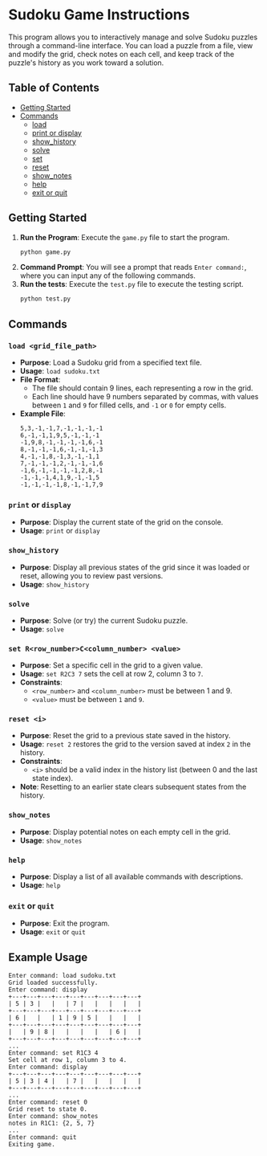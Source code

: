 
# Sudoku Game Instructions

This program allows you to interactively manage and solve Sudoku puzzles through a command-line interface. You can load a puzzle from a file, view and modify the grid, check notes on each cell, and keep track of the puzzle's history as you work toward a solution.

## Table of Contents
- [Getting Started](#getting-started)
- [Commands](#commands)
  - [load](#load-grid_file_path)
  - [print or display](#print-or-display)
  - [show_history](#show_history)
  - [solve](#solve)
  - [set](#set-rrow_numberccolumn_number-value)
  - [reset](#reset-i)
  - [show_notes](#show_notes)
  - [help](#help)
  - [exit or quit](#exit-or-quit)

## Getting Started

1. **Run the Program**: Execute the `game.py` file to start the program.
   ```bash
   python game.py
   ```
2. **Command Prompt**: You will see a prompt that reads `Enter command:`, where you can input any of the following commands.
3. **Run the tests**: Execute the `test.py` file to execute the testing script.
   ```bash
   python test.py
   ```
## Commands

### `load <grid_file_path>`
- **Purpose**: Load a Sudoku grid from a specified text file.
- **Usage**: `load sudoku.txt`
- **File Format**:
  - The file should contain 9 lines, each representing a row in the grid.
  - Each line should have 9 numbers separated by commas, with values between `1` and `9` for filled cells, and `-1` or `0` for empty cells.
- **Example File**:
    ```plaintext
    5,3,-1,-1,7,-1,-1,-1,-1
    6,-1,-1,1,9,5,-1,-1,-1
    -1,9,8,-1,-1,-1,-1,6,-1
    8,-1,-1,-1,6,-1,-1,-1,3
    4,-1,-1,8,-1,3,-1,-1,1
    7,-1,-1,-1,2,-1,-1,-1,6
    -1,6,-1,-1,-1,-1,2,8,-1
    -1,-1,-1,4,1,9,-1,-1,5
    -1,-1,-1,-1,8,-1,-1,7,9
    ```

### `print` or `display`
- **Purpose**: Display the current state of the grid on the console.
- **Usage**: `print` or `display`

### `show_history`
- **Purpose**: Display all previous states of the grid since it was loaded or reset, allowing you to review past versions.
- **Usage**: `show_history`

### `solve`
- **Purpose**: Solve (or try) the current Sudoku puzzle.
- **Usage**: `solve`

### `set R<row_number>C<column_number> <value>`
- **Purpose**: Set a specific cell in the grid to a given value.
- **Usage**: `set R2C3 7` sets the cell at row 2, column 3 to `7`.
- **Constraints**: 
  - `<row_number>` and `<column_number>` must be between 1 and 9.
  - `<value>` must be between `1` and `9`.

### `reset <i>`
- **Purpose**: Reset the grid to a previous state saved in the history.
- **Usage**: `reset 2` restores the grid to the version saved at index `2` in the history.
- **Constraints**: 
  - `<i>` should be a valid index in the history list (between 0 and the last state index).
- **Note**: Resetting to an earlier state clears subsequent states from the history.

### `show_notes`
- **Purpose**: Display potential notes on each empty cell in the grid.
- **Usage**: `show_notes`

### `help`
- **Purpose**: Display a list of all available commands with descriptions.
- **Usage**: `help`

### `exit` or `quit`
- **Purpose**: Exit the program.
- **Usage**: `exit` or `quit`

## Example Usage

```plaintext
Enter command: load sudoku.txt
Grid loaded successfully.
Enter command: display
+---+---+---+---+---+---+---+---+---+
| 5 | 3 |   |   | 7 |   |   |   |   |
+---+---+---+---+---+---+---+---+---+
| 6 |   |   | 1 | 9 | 5 |   |   |   |
+---+---+---+---+---+---+---+---+---+
|   | 9 | 8 |   |   |   |   | 6 |   |
+---+---+---+---+---+---+---+---+---+
...
Enter command: set R1C3 4
Set cell at row 1, column 3 to 4.
Enter command: display
+---+---+---+---+---+---+---+---+---+
| 5 | 3 | 4 |   | 7 |   |   |   |   |
+---+---+---+---+---+---+---+---+---+
...
Enter command: reset 0
Grid reset to state 0.
Enter command: show_notes
notes in R1C1: {2, 5, 7}
...
Enter command: quit
Exiting game.
```
